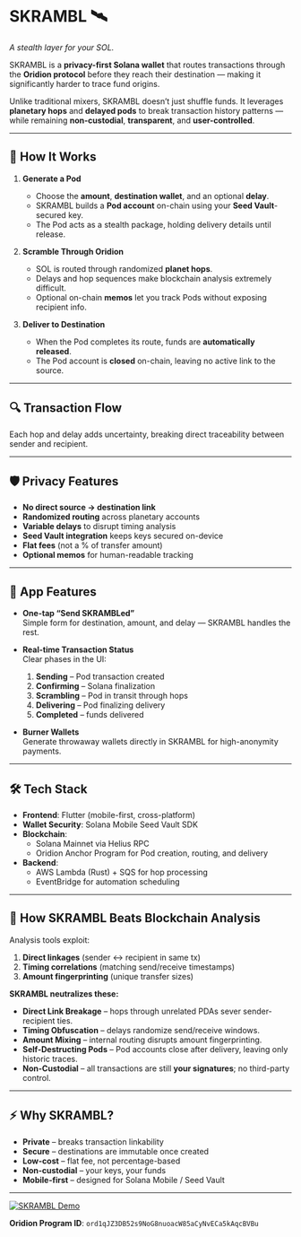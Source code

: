 # **SKRAMBL** 🛰️  
*A stealth layer for your SOL.*

SKRAMBL is a **privacy-first Solana wallet** that routes transactions through the **Oridion protocol** before they reach their destination — making it significantly harder to trace fund origins.  

Unlike traditional mixers, SKRAMBL doesn’t just shuffle funds. It leverages **planetary hops** and **delayed pods** to break transaction history patterns — while remaining **non-custodial**, **transparent**, and **user-controlled**.  

---

## 🚀 **How It Works**

1. **Generate a Pod**  
   - Choose the **amount**, **destination wallet**, and an optional **delay**.  
   - SKRAMBL builds a **Pod account** on-chain using your **Seed Vault**-secured key.  
   - The Pod acts as a stealth package, holding delivery details until release.  

2. **Scramble Through Oridion**  
   - SOL is routed through randomized **planet hops**.  
   - Delays and hop sequences make blockchain analysis extremely difficult.  
   - Optional on-chain **memos** let you track Pods without exposing recipient info.  

3. **Deliver to Destination**  
   - When the Pod completes its route, funds are **automatically released**.  
   - The Pod account is **closed** on-chain, leaving no active link to the source.  

---

## 🔍 **Transaction Flow**
Each hop and delay adds uncertainty, breaking direct traceability between sender and recipient.  

---

## 🛡️ **Privacy Features**
- **No direct source → destination link**  
- **Randomized routing** across planetary accounts  
- **Variable delays** to disrupt timing analysis  
- **Seed Vault integration** keeps keys secured on-device  
- **Flat fees** (not a % of transfer amount)  
- **Optional memos** for human-readable tracking  

---

## 📱 **App Features**
- **One-tap “Send SKRAMBLed”**  
  Simple form for destination, amount, and delay — SKRAMBL handles the rest.  

- **Real-time Transaction Status**  
  Clear phases in the UI:  
  1. **Sending** – Pod transaction created  
  2. **Confirming** – Solana finalization  
  3. **Scrambling** – Pod in transit through hops  
  4. **Delivering** – Pod finalizing delivery  
  5. **Completed** – funds delivered  

- **Burner Wallets**  
  Generate throwaway wallets directly in SKRAMBL for high-anonymity payments.  

---

## 🛠️ **Tech Stack**
- **Frontend**: Flutter (mobile-first, cross-platform)  
- **Wallet Security**: Solana Mobile Seed Vault SDK  
- **Blockchain**:  
  - Solana Mainnet via Helius RPC  
  - Oridion Anchor Program for Pod creation, routing, and delivery  
- **Backend**:  
  - AWS Lambda (Rust) + SQS for hop processing  
  - EventBridge for automation scheduling  

---

## 🧠 **How SKRAMBL Beats Blockchain Analysis**
Analysis tools exploit:  
1. **Direct linkages** (sender ↔ recipient in same tx)  
2. **Timing correlations** (matching send/receive timestamps)  
3. **Amount fingerprinting** (unique transfer sizes)  

**SKRAMBL neutralizes these:**  
- **Direct Link Breakage** – hops through unrelated PDAs sever sender-recipient ties.  
- **Timing Obfuscation** – delays randomize send/receive windows.  
- **Amount Mixing** – internal routing disrupts amount fingerprinting.  
- **Self-Destructing Pods** – Pod accounts close after delivery, leaving only historic traces.  
- **Non-Custodial** – all transactions are still **your signatures**; no third-party control.  

---

## ⚡ **Why SKRAMBL?**
- **Private** – breaks transaction linkability  
- **Secure** – destinations are immutable once created  
- **Low-cost** – flat fee, not percentage-based  
- **Non-custodial** – your keys, your funds  
- **Mobile-first** – designed for Solana Mobile / Seed Vault  

---

[![SKRAMBL Demo](https://img.youtube.com/vi/QREn8qQmtyU/0.jpg)](https://youtube.com/shorts/X5Mw2dXq76o)  

**Oridion Program ID**: `ord1qJZ3DB52s9NoG8nuoacW85aCyNvECa5kAqcBVBu`